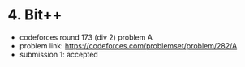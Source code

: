 # 4. Bit++

* codeforces round 173 (div 2) problem A
* problem link: https://codeforces.com/problemset/problem/282/A
* submission 1: accepted